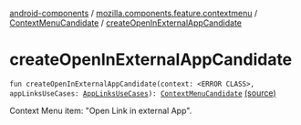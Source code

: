 [android-components](../../index.md) / [mozilla.components.feature.contextmenu](../index.md) / [ContextMenuCandidate](index.md) / [createOpenInExternalAppCandidate](./create-open-in-external-app-candidate.md)

# createOpenInExternalAppCandidate

`fun createOpenInExternalAppCandidate(context: <ERROR CLASS>, appLinksUseCases: `[`AppLinksUseCases`](../../mozilla.components.feature.app.links/-app-links-use-cases/index.md)`): `[`ContextMenuCandidate`](index.md) [(source)](https://github.com/mozilla-mobile/android-components/blob/master/components/feature/contextmenu/src/main/java/mozilla/components/feature/contextmenu/ContextMenuCandidate.kt#L113)

Context Menu item: "Open Link in external App".

